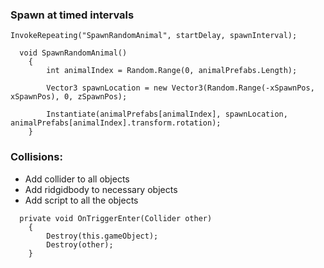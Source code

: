 ### Spawn at timed intervals

`InvokeRepeating("SpawnRandomAnimal", startDelay, spawnInterval);`
```
  void SpawnRandomAnimal()
    {
        int animalIndex = Random.Range(0, animalPrefabs.Length);

        Vector3 spawnLocation = new Vector3(Random.Range(-xSpawnPos, xSpawnPos), 0, zSpawnPos);

        Instantiate(animalPrefabs[animalIndex], spawnLocation, animalPrefabs[animalIndex].transform.rotation);
    }
 ```
### Collisions:
- Add collider to all objects
- Add ridgidbody to necessary objects
- Add script to all the objects

```
  private void OnTriggerEnter(Collider other)
    {
        Destroy(this.gameObject);
        Destroy(other);
    }
 ```
